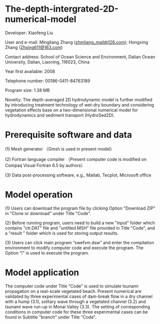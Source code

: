 # The-depth-intergrated-2D-numerical-model
Developer: Xiaofeng Liu  

User and e-mail: Mingliang Zhang (zhmliang_mail@126.com); Hongxing Zhang (Zhxing611@163.com)

Contact address: School of Ocean Science and Environment, Dalian Ocean University, Dalian, Liaoning, 116023, China

Year first available: 2008

Telephone number: 00186-0411-84763189

Program size: 1.38 MB

Novelty: The depth-averaged 2D hydrodynamic model is further modified by introducing treatment technology of wet-dry boundary and considering vegetation effects base on a two-dimensional numerical model for hydrodynamics and sediment transport (HydroSed2D). 

# Prerequisite software and data
(1) Mesh generator （Gmsh is used in present model）

(2) Fortran language compiler （Present computer code is modified on Compaq Visual Fortran 6.5 by authors）

(3) Data post-processing software, e.g., Matlab, Tecplot, Microsoft office
# Model operation
(1) Users can download the program file by clicking Option "Download ZIP" in "Clone or download" under Title "Code".

(2) Before running program, users need to build a new "input" folder which contains "ctr.DAT" file and "untitled.MSH" file provided in Title "Code", and a "result " folder which is used for storing output results.

(3) Users can click main program “swefvm.dsw” and enter the compilation environment to modify computer code and execute the program. The Option “!” is used to execute the program.

# Model application
The computer code under Title "Code" is used to simulate tsunami propagation on a real-scale vegetated beach. Present numerical  are validated by three experimental cases of dam-break flow in a dry channel with a hump (3.1), solitary wave through a vegetated channel (3.2) and tsunami wave run-up in Monai Valley (3.3). The setting of corresponding conditions in computer code for these three experimental cases can be found in Subtitle "branch" under Title "Code".
